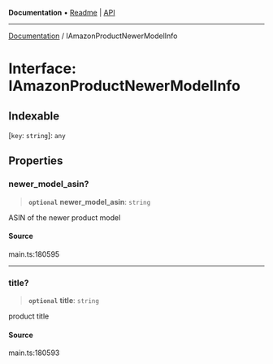 **Documentation** • [Readme](../README.md) \| [API](../globals.md)

***

[Documentation](../README.md) / IAmazonProductNewerModelInfo

# Interface: IAmazonProductNewerModelInfo

## Indexable

 \[`key`: `string`\]: `any`

## Properties

### newer\_model\_asin?

> **`optional`** **newer\_model\_asin**: `string`

ASIN of the newer product model

#### Source

main.ts:180595

***

### title?

> **`optional`** **title**: `string`

product title

#### Source

main.ts:180593
